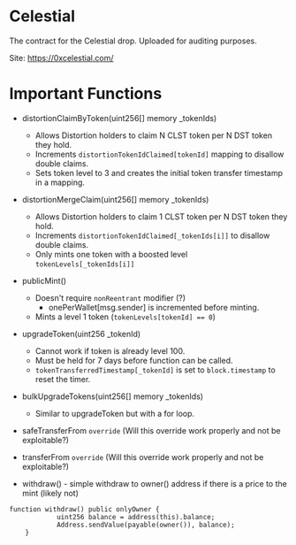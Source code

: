 # Celestial
The contract for the Celestial drop. Uploaded for auditing purposes.


Site: https://0xcelestial.com/


# Important Functions

- distortionClaimByToken(uint256[] memory  _tokenIds)
  - Allows Distortion holders to claim N CLST token per N DST token they hold.
  - Increments `distortionTokenIdClaimed[tokenId]` mapping to disallow double claims.
  - Sets token level to 3 and creates the initial token transfer timestamp in a mapping.


- distortionMergeClaim(uint256[] memory  _tokenIds)
  - Allows Distortion holders to claim 1 CLST token per N DST token they hold.
  - Increments `distortionTokenIdClaimed[_tokenIds[i]]` to disallow double claims.
  - Only mints one token with a boosted level `tokenLevels[_tokenIds[i]]`


- publicMint()
  - Doesn't require `nonReentrant` modifier (?) 
    - onePerWallet[msg.sender] is incremented before minting.
  - Mints a level 1 token (`tokenLevels[tokenId] == 0`)


- upgradeToken(uint256 _tokenId)
  - Cannot work if token is already level 100.
  - Must be held for 7 days before function can be called.
  - `tokenTransferredTimestamp[_tokenId]` is set to `block.timestamp` to reset the timer.
  
  
- bulkUpgradeTokens(uint256[] memory _tokenIds)
  - Similar to upgradeToken but with a for loop.


- safeTransferFrom `override` (Will this override work properly and not be exploitable?)


- transferFrom `override` (Will this override work properly and not be exploitable?)


- withdraw() - simple withdraw to owner() address if there is a price to the mint (likely not)
```
function withdraw() public onlyOwner {
            uint256 balance = address(this).balance;
            Address.sendValue(payable(owner()), balance);
    }
```

